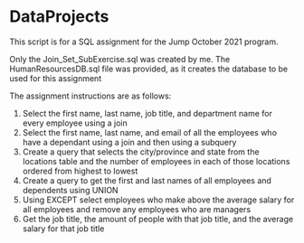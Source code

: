 # DataProjects

This script is for a SQL assignment for the Jump October 2021 program.

Only the Join_Set_SubExercise.sql was created by me. 
The HumanResourcesDB.sql file was provided, as it creates the database to be used for this assignment

The assignment instructions are as follows:
 
1. Select the first name, last name, job title, and department name for every employee using a join
2. Select the first name, last name, and email of all the employees who have a dependant using a join and then using a subquery
3. Create a query that selects the city/province and state from the locations table and the number of employees in each of those locations ordered from highest to lowest
4. Create a query to get the first and last names of all employees and dependents using UNION
5. Using EXCEPT select employees who make above the average salary for all employees and remove any employees who are managers
6. Get the job title, the amount of people with that job title, and the average salary for that job title